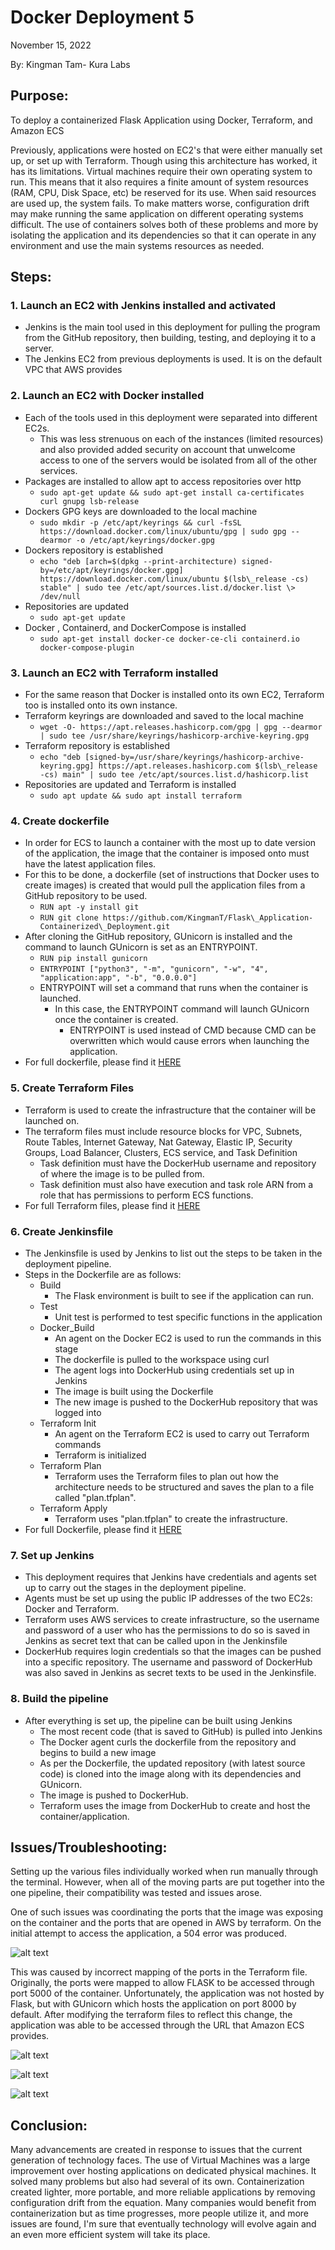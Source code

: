 # Docker Deployment 5
November 15, 2022

By: Kingman Tam- Kura Labs

## Purpose:

To deploy a containerized Flask Application using Docker, Terraform, and Amazon ECS

Previously, applications were hosted on EC2's that were either manually set up, or set up with Terraform. Though using this architecture has worked, it has its limitations. Virtual machines require their own operating system to run. This means that it also requires a finite amount of system resources (RAM, CPU, Disk Space, etc) be reserved for its use. When said resources are used up, the system fails. To make matters worse, configuration drift may make running the same application on different operating systems difficult. The use of containers solves both of these problems and more by isolating the application and its dependencies so that it can operate in any environment and use the main systems resources as needed.

## Steps:

### 1. Launch an EC2 with Jenkins installed and activated

- Jenkins is the main tool used in this deployment for pulling the program from the GitHub repository, then building, testing, and deploying it to a server.
- The Jenkins EC2 from previous deployments is used. It is on the default VPC that AWS provides

### 2. Launch an EC2 with Docker installed

- Each of the tools used in this deployment were separated into different EC2s.
  - This was less strenuous on each of the instances (limited resources) and also provided added security on account that unwelcome access to one of the servers would be isolated from all of the other services.
- Packages are installed to allow apt to access repositories over http
  - `sudo apt-get update && sudo apt-get install ca-certificates curl gnupg lsb-release`
- Dockers GPG keys are downloaded to the local machine
  - `sudo mkdir -p /etc/apt/keyrings && curl -fsSL https://download.docker.com/linux/ubuntu/gpg | sudo gpg --dearmor -o /etc/apt/keyrings/docker.gpg`
- Dockers repository is established
  - `echo "deb [arch=$(dpkg --print-architecture) signed-by=/etc/apt/keyrings/docker.gpg] https://download.docker.com/linux/ubuntu $(lsb\_release -cs) stable" | sudo tee /etc/apt/sources.list.d/docker.list \> /dev/null`
- Repositories are updated
  - `sudo apt-get update`
- Docker , Containerd, and DockerCompose is installed
  - `sudo apt-get install docker-ce docker-ce-cli containerd.io docker-compose-plugin`

### 3. Launch an EC2 with Terraform installed

- For the same reason that Docker is installed onto its own EC2, Terraform too is installed onto its own instance.
- Terraform keyrings are downloaded and saved to the local machine
  - `wget -O- https://apt.releases.hashicorp.com/gpg | gpg --dearmor | sudo tee /usr/share/keyrings/hashicorp-archive-keyring.gpg`
- Terraform repository is established
  - `echo "deb [signed-by=/usr/share/keyrings/hashicorp-archive-keyring.gpg] https://apt.releases.hashicorp.com $(lsb\_release -cs) main" | sudo tee /etc/apt/sources.list.d/hashicorp.list`
- Repositories are updated and Terraform is installed
  - `sudo apt update && sudo apt install terraform`

### 4. Create dockerfile

- In order for ECS to launch a container with the most up to date version of the application, the image that the container is imposed onto must have the latest application files.
- For this to be done, a dockerfile (set of instructions that Docker uses to create images) is created that would pull the application files from a GitHub repository to be used.
  - `RUN apt -y install git`
  - `RUN git clone https://github.com/KingmanT/Flask\_Application-Containerized\_Deployment.git`
- After cloning the GitHub repository, GUnicorn is installed and the command to launch GUnicorn is set as an ENTRYPOINT.
  - `RUN pip install gunicorn`
  - `ENTRYPOINT ["python3", "-m", "gunicorn", "-w", "4", "application:app", "-b", "0.0.0.0"]`
  - ENTRYPOINT will set a command that runs when the container is launched.
    - In this case, the ENTRYPOINT command will launch GUnicorn once the container is created.
      - ENTRYPOINT is used instead of CMD because CMD can be overwritten which would cause errors when launching the application.
- For full dockerfile, please find it [HERE](https://github.com/KingmanT/Flask_Application-Containerized_Deployment/blob/main/dockerfile)

### 5. Create Terraform Files

- Terraform is used to create the infrastructure that the container will be launched on.
- The terraform files must include resource blocks for VPC, Subnets, Route Tables, Internet Gateway, Nat Gateway, Elastic IP, Security Groups, Load Balancer, Clusters, ECS service, and Task Definition
  - Task definition must have the DockerHub username and repository of where the image is to be pulled from.
  - Task definition must also have execution and task role ARN from a role that has permissions to perform ECS functions.
- For full Terraform files, please find it [HERE](https://github.com/KingmanT/Flask_Application-Containerized_Deployment/tree/main/intTerraform)

### 6. Create Jenkinsfile

- The Jenkinsfile is used by Jenkins to list out the steps to be taken in the deployment pipeline.
- Steps in the Dockerfile are as follows:
  - Build
    - The Flask environment is built to see if the application can run.
  - Test
    - Unit test is performed to test specific functions in the application
  - Docker\_Build
    - An agent on the Docker EC2 is used to run the commands in this stage
    - The dockerfile is pulled to the workspace using curl
    - The agent logs into DockerHub using credentials set up in Jenkins
    - The image is built using the Dockerfile
    - The new image is pushed to the DockerHub repository that was logged into
  - Terraform Init
    - An agent on the Terraform EC2 is used to carry out Terraform commands
    - Terraform is initialized
  - Terraform Plan
    - Terraform uses the Terraform files to plan out how the architecture needs to be structured and saves the plan to a file called "plan.tfplan".
  - Terraform Apply
    - Terraform uses "plan.tfplan" to create the infrastructure.
- For full Dockerfile, please find it [HERE](https://github.com/KingmanT/Flask_Application-Containerized_Deployment/blob/main/dockerfile)

### 7. Set up Jenkins

- This deployment requires that Jenkins have credentials and agents set up to carry out the stages in the deployment pipeline.
- Agents must be set up using the public IP addresses of the two EC2s: Docker and Terraform.
- Terraform uses AWS services to create infrastructure, so the username and password of a user who has the permissions to do so is saved in Jenkins as secret text that can be called upon in the Jenkinsfile
- DockerHub requires login credentials so that the images can be pushed into a specific repository. The username and password of DockerHub was also saved in Jenkins as secret texts to be used in the Jenkinsfile.

### 8. Build the pipeline

- After everything is set up, the pipeline can be built using Jenkins
  - The most recent code (that is saved to GitHub) is pulled into Jenkins
  - The Docker agent curls the dockerfile from the repository and begins to build a new image
  - As per the Dockerfile, the updated repository (with latest source code) is cloned into the image along with its dependencies and GUnicorn.
  - The image is pushed to DockerHub.
  - Terraform uses the image from DockerHub to create and host the container/application.

## Issues/Troubleshooting:

Setting up the various files individually worked when run manually through the terminal. However, when all of the moving parts are put together into the one pipeline, their compatibility was tested and issues arose.

One of such issues was coordinating the ports that the image was exposing on the container and the ports that are opened in AWS by terraform. On the initial attempt to access the application, a 504 error was produced.

![alt text](https://github.com/KingmanT/Flask_Application-Containerized_Deployment/blob/main/issue%20images/504%20Gateway.JPG)

This was caused by incorrect mapping of the ports in the Terraform file. Originally, the ports were mapped to allow FLASK to be accessed through port 5000 of the container. Unfortunately, the application was not hosted by Flask, but with GUnicorn which hosts the application on port 8000 by default. After modifying the terraform files to reflect this change, the application was able to be accessed through the URL that Amazon ECS provides.

![alt text](https://github.com/KingmanT/Flask_Application-Containerized_Deployment/blob/main/issue%20images/SG%20Ports.JPG)

![alt text](https://github.com/KingmanT/Flask_Application-Containerized_Deployment/blob/main/issue%20images/TG%20ports.JPG)

![alt text](https://github.com/KingmanT/Flask_Application-Containerized_Deployment/blob/main/issue%20images/Task%20Ports.JPG)

## Conclusion:

Many advancements are created in response to issues that the current generation of technology faces. The use of Virtual Machines was a large improvement over hosting applications on dedicated physical machines. It solved many problems but also had several of its own. Containerization created lighter, more portable, and more reliable applications by removing configuration drift from the equation. Many companies would benefit from containerization but as time progresses, more people utilize it, and more issues are found, I'm sure that eventually technology will evolve again and an even more efficient system will take its place.
